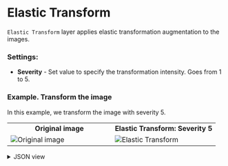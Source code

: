 # Elastic Transform

`Elastic Transform` layer applies elastic transformation augmentation to the images.

### Settings:

- **Severity** - Set value to specify the transformation intensity. Goes from 1 to 5.

### Example. Transform the image

In this example, we transform the image with severity 5.

<table>
<tr>
<td style="text-align:center; width:50%"><strong>Original image</strong></td>
<td style="text-align:center; width:50%"><strong>Elastic Transform: Severity 5</strong></td>
</tr>
<tr>
<td> <img src="https://github.com/supervisely-ecosystem/data-nodes/assets/115161827/c589730f-4dfd-4640-b6d3-265d704d9c92" alt="Original image" /> </td>
<td> <img src="https://github.com/supervisely-ecosystem/data-nodes/assets/115161827/40677182-e110-4be4-b333-819e2b389806" alt="Elastic Transform" /> </td>
</tr>
</table>

<details>
  <summary>JSON view</summary>
<pre>
{
    "action": "elastictransform",
    "src": [
        "$images_project_1"
    ],
    "dst": "$elastictransform_2",
    "settings": {
        "severity": 5
    }
}
</pre>
</details>
